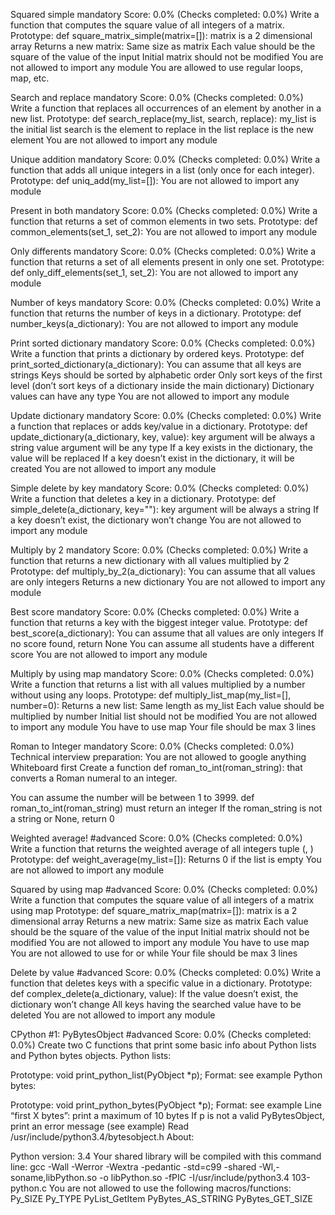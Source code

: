 Squared simple mandatory Score: 0.0% (Checks completed: 0.0%) Write a function that computes the square value of all integers of a matrix.
Prototype: def square_matrix_simple(matrix=[]): matrix is a 2 dimensional array Returns a new matrix: Same size as matrix Each value should be the square of the value of the input Initial matrix should not be modified You are not allowed to import any module You are allowed to use regular loops, map, etc.

Search and replace mandatory Score: 0.0% (Checks completed: 0.0%) Write a function that replaces all occurrences of an element by another in a new list.
Prototype: def search_replace(my_list, search, replace): my_list is the initial list search is the element to replace in the list replace is the new element You are not allowed to import any module

Unique addition mandatory Score: 0.0% (Checks completed: 0.0%) Write a function that adds all unique integers in a list (only once for each integer).
Prototype: def uniq_add(my_list=[]): You are not allowed to import any module

Present in both mandatory Score: 0.0% (Checks completed: 0.0%) Write a function that returns a set of common elements in two sets.
Prototype: def common_elements(set_1, set_2): You are not allowed to import any module

Only differents mandatory Score: 0.0% (Checks completed: 0.0%) Write a function that returns a set of all elements present in only one set.
Prototype: def only_diff_elements(set_1, set_2): You are not allowed to import any module

Number of keys mandatory Score: 0.0% (Checks completed: 0.0%) Write a function that returns the number of keys in a dictionary.
Prototype: def number_keys(a_dictionary): You are not allowed to import any module

Print sorted dictionary mandatory Score: 0.0% (Checks completed: 0.0%) Write a function that prints a dictionary by ordered keys.
Prototype: def print_sorted_dictionary(a_dictionary): You can assume that all keys are strings Keys should be sorted by alphabetic order Only sort keys of the first level (don’t sort keys of a dictionary inside the main dictionary) Dictionary values can have any type You are not allowed to import any module

Update dictionary mandatory Score: 0.0% (Checks completed: 0.0%) Write a function that replaces or adds key/value in a dictionary.
Prototype: def update_dictionary(a_dictionary, key, value): key argument will be always a string value argument will be any type If a key exists in the dictionary, the value will be replaced If a key doesn’t exist in the dictionary, it will be created You are not allowed to import any module

Simple delete by key mandatory Score: 0.0% (Checks completed: 0.0%) Write a function that deletes a key in a dictionary.
Prototype: def simple_delete(a_dictionary, key=""): key argument will be always a string If a key doesn’t exist, the dictionary won’t change You are not allowed to import any module

Multiply by 2 mandatory Score: 0.0% (Checks completed: 0.0%) Write a function that returns a new dictionary with all values multiplied by 2
Prototype: def multiply_by_2(a_dictionary): You can assume that all values are only integers Returns a new dictionary You are not allowed to import any module

Best score mandatory Score: 0.0% (Checks completed: 0.0%) Write a function that returns a key with the biggest integer value.
Prototype: def best_score(a_dictionary): You can assume that all values are only integers If no score found, return None You can assume all students have a different score You are not allowed to import any module

Multiply by using map mandatory Score: 0.0% (Checks completed: 0.0%) Write a function that returns a list with all values multiplied by a number without using any loops.
Prototype: def multiply_list_map(my_list=[], number=0): Returns a new list: Same length as my_list Each value should be multiplied by number Initial list should not be modified You are not allowed to import any module You have to use map Your file should be max 3 lines

Roman to Integer mandatory Score: 0.0% (Checks completed: 0.0%) Technical interview preparation:
You are not allowed to google anything Whiteboard first Create a function def roman_to_int(roman_string): that converts a Roman numeral to an integer.

You can assume the number will be between 1 to 3999. def roman_to_int(roman_string) must return an integer If the roman_string is not a string or None, return 0

Weighted average! #advanced Score: 0.0% (Checks completed: 0.0%) Write a function that returns the weighted average of all integers tuple (, )
Prototype: def weight_average(my_list=[]): Returns 0 if the list is empty You are not allowed to import any module

Squared by using map #advanced Score: 0.0% (Checks completed: 0.0%) Write a function that computes the square value of all integers of a matrix using map
Prototype: def square_matrix_map(matrix=[]): matrix is a 2 dimensional array Returns a new matrix: Same size as matrix Each value should be the square of the value of the input Initial matrix should not be modified You are not allowed to import any module You have to use map You are not allowed to use for or while Your file should be max 3 lines

Delete by value #advanced Score: 0.0% (Checks completed: 0.0%) Write a function that deletes keys with a specific value in a dictionary.
Prototype: def complex_delete(a_dictionary, value): If the value doesn’t exist, the dictionary won’t change All keys having the searched value have to be deleted You are not allowed to import any module

CPython #1: PyBytesObject #advanced Score: 0.0% (Checks completed: 0.0%) Create two C functions that print some basic info about Python lists and Python bytes objects.
Python lists:

Prototype: void print_python_list(PyObject *p); Format: see example Python bytes:

Prototype: void print_python_bytes(PyObject *p); Format: see example Line “first X bytes”: print a maximum of 10 bytes If p is not a valid PyBytesObject, print an error message (see example) Read /usr/include/python3.4/bytesobject.h About:

Python version: 3.4 Your shared library will be compiled with this command line: gcc -Wall -Werror -Wextra -pedantic -std=c99 -shared -Wl,-soname,libPython.so -o libPython.so -fPIC -I/usr/include/python3.4 103-python.c You are not allowed to use the following macros/functions: Py_SIZE Py_TYPE PyList_GetItem PyBytes_AS_STRING PyBytes_GET_SIZE
